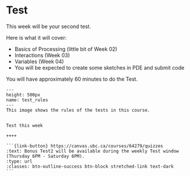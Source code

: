 # Test

This week will be your second test.

Here is what it will cover:

- Basics of Processing (little bit of Week 02)
- Interactions (Week 03)
- Variables (Week 04)
- You will be expected to create some sketches in PDE and submit code

You will have approximately 60 minutes to do the Test.

```{figure} ../../images/test_rules.png
---
height: 500px
name: test_rules
---
This image shows the rules of the tests in this course.
```

````{panels} 

Test this week

++++  

```{link-button} https://canvas.ubc.ca/courses/64279/quizzes
:text: Bonus Test2 will be available during the weekly Test window (Thursday 6PM - Saturday 6PM).
:type: url
:classes: btn-outline-success btn-block stretched-link text-dark
```
````